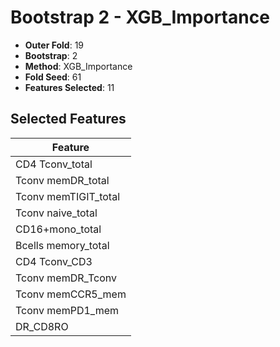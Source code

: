 # Bootstrap 2 - XGB_Importance

- **Outer Fold**: 19
- **Bootstrap**: 2
- **Method**: XGB_Importance
- **Fold Seed**: 61
- **Features Selected**: 11

## Selected Features

| Feature |
|---------|
| CD4 Tconv_total |
| Tconv memDR_total |
| Tconv memTIGIT_total |
| Tconv naive_total |
| CD16+mono_total |
| Bcells memory_total |
| CD4 Tconv_CD3 |
| Tconv memDR_Tconv |
| Tconv memCCR5_mem |
| Tconv memPD1_mem |
| DR_CD8RO |

